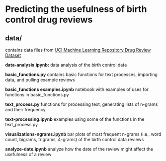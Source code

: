 # Predicting the usefulness of birth control drug reviews

## data/
contains data files from [UCI Machine Learning Repository Drug Review Dataset](https://archive.ics.uci.edu/ml/datasets/Drug+Review+Dataset+%28Drugs.com%29)

**data-analysis.ipynb:** data analysis of the birth control data

**basic_functions.py** contains basic functions for text processes, importing data, and pulling example reviews

**basic_functions examples.ipynb** notebook with examples of uses for functions in basic_functions.py

**text_process.py** functions for processing text, generating lists of n-grams and their frequency

**text-processing.ipynb** examples using some of the functions in the text_process.py

**visualizations-ngrams.ipynb** bar plots of most frequent n-grams (i.e., word count, bigrams, trigrams, 4-grams) of the birth control data reviews

**analyze-date.ipynb** analyze how the date of the review might affect the usefulness of a review
